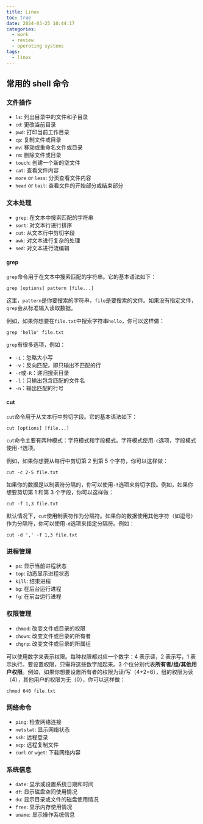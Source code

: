 ```yaml
---
title: Linux
toc: true
date: 2024-03-25 10:44:17
categories:
  - work
  - review
  - operating systems
tags:
  - linux
---
```


## 常用的 shell 命令

### 文件操作

- `ls`: 列出目录中的文件和子目录
- `cd`: 更改当前目录
- `pwd`: 打印当前工作目录
- `cp`: 复制文件或目录
- `mv`: 移动或重命名文件或目录
- `rm`: 删除文件或目录
- `touch`: 创建一个新的空文件
- `cat`: 查看文件内容
- `more` or `less`: 分页查看文件内容
- `head` or `tail`: 查看文件的开始部分或结束部分

<!--more-->

### 文本处理

- `grep`: 在文本中搜索匹配的字符串
- `sort`: 对文本行进行排序
- `cut`: 从文本行中剪切字段
- `awk`: 对文本进行复杂的处理
- `sed`: 对文本进行流编辑

#### grep

`grep`命令用于在文本中搜索匹配的字符串。它的基本语法如下：

```shell
grep [options] pattern [file...]
```

这里，`pattern`是你要搜索的字符串，`file`是要搜索的文件。如果没有指定文件，`grep`会从标准输入读取数据。

例如，如果你想要在`file.txt`中搜索字符串`hello`，你可以这样做：

```shell
grep 'hello' file.txt
```

`grep`有很多选项，例如：

- `-i`：忽略大小写
- `-v`：反向匹配，即只输出不匹配的行
- `-r`或`-R`：递归搜索目录
- `-l`：只输出包含匹配的文件名
- `-n`：输出匹配的行号

#### cut

`cut`命令用于从文本行中剪切字段。它的基本语法如下：

```shell
cut [options] [file...]
```

`cut`命令主要有两种模式：字符模式和字段模式。字符模式使用`-c`选项，字段模式使用`-f`选项。

例如，如果你想要从每行中剪切第 2 到第 5 个字符，你可以这样做：

```shell
cut -c 2-5 file.txt
```

如果你的数据是以制表符分隔的，你可以使用`-f`选项来剪切字段。例如，如果你想要剪切第 1 和第 3 个字段，你可以这样做：

```shell
cut -f 1,3 file.txt
```

默认情况下，`cut`使用制表符作为分隔符。如果你的数据使用其他字符（如逗号）作为分隔符，你可以使用`-d`选项来指定分隔符。例如：

```shell
cut -d ',' -f 1,3 file.txt
```

### 进程管理

- `ps`: 显示当前进程状态
- `top`: 动态显示进程状态
- `kill`: 结束进程
- `bg`: 在后台运行进程
- `fg`: 在前台运行进程

### 权限管理

- `chmod`: 改变文件或目录的权限
- `chown`: 改变文件或目录的所有者
- `chgrp`: 改变文件或目录的所属组

可以使用数字来表示权限。每种权限都对应一个数字：4 表示读，2 表示写，1 表示执行。要设置权限，只需将这些数字加起来。3 个位分别代表**所有者/组/其他用户权限**。例如，如果你想要设置所有者的权限为读/写（4+2=6），组的权限为读（4），其他用户的权限为无（0），你可以这样做：

```shell
chmod 640 file.txt
```

### 网络命令

- `ping`: 检查网络连接
- `netstat`: 显示网络状态
- `ssh`: 远程登录
- `scp`: 远程复制文件
- `curl` or `wget`: 下载网络内容

### 系统信息

- `date`: 显示或设置系统日期和时间
- `df`: 显示磁盘空间使用情况
- `du`: 显示目录或文件的磁盘使用情况
- `free`: 显示内存使用情况
- `uname`: 显示操作系统信息
